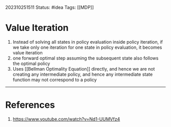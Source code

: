 202310251511
Status: #idea
Tags: [[MDP]]

# Value Iteration

1. Instead of solving all states in policy evaluation inside policy iteration, if we take only one iteration for one state in policy evaluation, it becomes value iteration
2. one forward optimal step assuming the subsequent state also follows the optimal policy
3. Uses [[Bellman Optimality Equation]] directly, and hence we are not creating any intermediate policy, and hence any intermediate state function may not correspond to a policy

---
# References

1. https://www.youtube.com/watch?v=Nd1-UUMVfz4